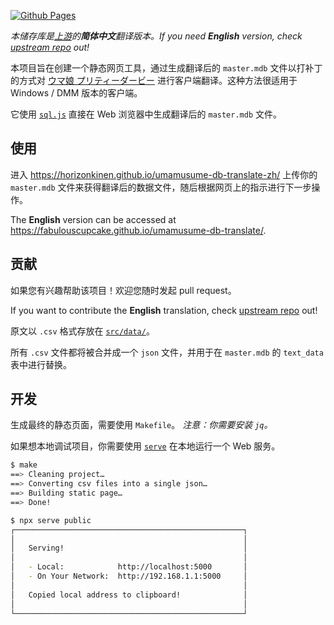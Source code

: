 [![Github Pages](https://github.com/HorizonKinen/umamusume-db-translate-zh/actions/workflows/master.yml/badge.svg)](https://github.com/HorizonKinen/umamusume-db-translate-zh/actions/workflows/master.yml)

*本储存库是[上游](https://github.com/FabulousCupcake/umamusume-db-translate)的****简体中文****翻译版本。If you need* ***English*** *version, check [upstream repo](https://github.com/FabulousCupcake/umamusume-db-translate) out!*

本项目旨在创建一个静态网页工具，通过生成翻译后的 `master.mdb` 文件以打补丁的方式对 [ウマ娘 プリティーダービー][1] 进行客户端翻译。这种方法很适用于 Windows / DMM 版本的客户端。

它使用 [`sql.js`][2] 直接在 Web 浏览器中生成翻译后的 `master.mdb` 文件。

## 使用

进入 https://horizonkinen.github.io/umamusume-db-translate-zh/ 上传你的 `master.mdb` 文件来获得翻译后的数据文件，随后根据网页上的指示进行下一步操作。

The **English** version can be accessed at https://fabulouscupcake.github.io/umamusume-db-translate/.

## 贡献

如果您有兴趣帮助该项目！欢迎您随时发起 pull request。

If you want to contribute the **English** translation, check [upstream repo](https://github.com/FabulousCupcake/umamusume-db-translate) out!

原文以 `.csv` 格式存放在 [`src/data/`][3]。

所有 `.csv` 文件都将被合并成一个 `json` 文件，并用于在 `master.mdb` 的 `text_data` 表中进行替换。

## 开发

生成最终的静态页面，需要使用 `Makefile`。 *注意：你需要安装 `jq`。*

如果想本地调试项目，你需要使用 [`serve`][4] 在本地运行一个 Web 服务。

```sh
$ make
==> Cleaning project…
==> Converting csv files into a single json…
==> Building static page…
==> Done!

$ npx serve public
┌───────────────────────────────────────────────────┐
│                                                   │
│   Serving!                                        │
│                                                   │
│   - Local:            http://localhost:5000       │
│   - On Your Network:  http://192.168.1.1:5000     │
│                                                   │
│   Copied local address to clipboard!              │
│                                                   │
└───────────────────────────────────────────────────┘

```

[1]: https://umamusume.jp
[2]: https://github.com/sql-js/sql.js
[3]: https://github.com/HorizonKinen/umamusume-db-translate-zh/tree/master/src/data
[4]: https://www.npmjs.com/package/serve
